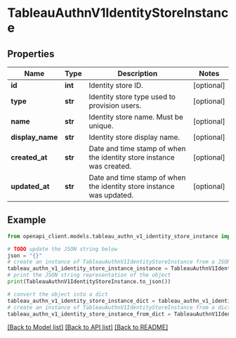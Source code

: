 # TableauAuthnV1IdentityStoreInstance


## Properties

Name | Type | Description | Notes
------------ | ------------- | ------------- | -------------
**id** | **int** | Identity store ID. | [optional] 
**type** | **str** | Identity store type used to provision users. | [optional] 
**name** | **str** | Identity store name. Must be unique. | [optional] 
**display_name** | **str** | Identity store display name. | [optional] 
**created_at** | **str** | Date and time stamp of when the identity store instance was created. | [optional] 
**updated_at** | **str** | Date and time stamp of when the identity store instance was updated. | [optional] 

## Example

```python
from openapi_client.models.tableau_authn_v1_identity_store_instance import TableauAuthnV1IdentityStoreInstance

# TODO update the JSON string below
json = "{}"
# create an instance of TableauAuthnV1IdentityStoreInstance from a JSON string
tableau_authn_v1_identity_store_instance_instance = TableauAuthnV1IdentityStoreInstance.from_json(json)
# print the JSON string representation of the object
print(TableauAuthnV1IdentityStoreInstance.to_json())

# convert the object into a dict
tableau_authn_v1_identity_store_instance_dict = tableau_authn_v1_identity_store_instance_instance.to_dict()
# create an instance of TableauAuthnV1IdentityStoreInstance from a dict
tableau_authn_v1_identity_store_instance_from_dict = TableauAuthnV1IdentityStoreInstance.from_dict(tableau_authn_v1_identity_store_instance_dict)
```
[[Back to Model list]](../README.md#documentation-for-models) [[Back to API list]](../README.md#documentation-for-api-endpoints) [[Back to README]](../README.md)


